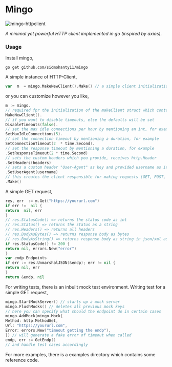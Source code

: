 # Mingo
![mingo-httpclient](https://user-images.githubusercontent.com/73601258/127781760-f4c5b525-024f-40dd-9b02-8941861b03b3.jpg)

*A minimal yet powerful HTTP client implemented in go (inspired by axios).*
### Usage
Install mingo,

    go get github.com/sidmohanty11/mingo
A simple instance of HTTP-Client,
```go
var  m  = mingo.MakeNewClient().Make() // a simple client initialization
```
or you can customize however you like,
```go
m := mingo.
// required fpr the initialization of the makeClient struct which contains all the features
MakeNewClient().
// if you want to disable timeouts, else the defaults will be set
DisableTimeouts(false).
// set the max idle connections per hour by mentioning an int, for example
SetMaxIdleConnections(5).
// set the connection timeout by mentioning a duration, for example
SetConnectionTimeout(2  * time.Second).
// set the response timeout by mentioning a duration, for example
.SetResponseTimeout(2 * time.Second)
// sets the custom headers which you provide, receives http.Header
.SetHeaders(headers)
// sets a custom header "User-Agent" as key and provided username as it's value
.SetUserAgent(username)
// this creates the client responsible for making requests (GET, POST, PUT, PATCH, DELETE, OPTIONS)
.Make()
```
A simple GET request,
```go
res, err  := m.Get("https://yoururl.com")
if err !=  nil {
return  nil, err
}
// res.StatusCode() => returns the status code as int
// res.Status() => returns the status as a string
// res.Headers() => returns all headers
// res.BodyAsBytes() => returns response body as bytes
// res.BodyAsString() => returns response body as string in json/xml as you mentioned in Content-Type header, the default is json
if res.StatusCode() != 200 {
return nil, errors.New("error")
}
var endp Endpoints
if err := res.UnmarshalJSON(&endp); err != nil {
return nil, err
}
return &endp, nil
```
For writing tests, there is an inbuilt mock test environment.
Writing test for a simple GET request,
```go
mingo.StartMockServer() // starts up a mock server
mingo.FlushMocks() // deletes all previous mock keys
// here you can specify what should the endpoint do in certain cases
mingo.AddMock(mingo.Mock{
Method: http.MethodGet,
Url: "https://yoururl.com",
Error: errors.New("timeout getting the endp"),
}) // will generate a fake error of timeout when called
endp, err := GetEndp() 
// and handle test cases accordingly
```
For more examples, there is a  examples directory which contains some reference code.